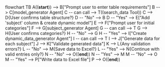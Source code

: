 flowchart TB
    A((__start__)) --> B["Prompt user to enter table requirements"]
    B --> C[model_generator Agent]
    C -- can call --> T((search_data Tool))
    C --> D{User confirms table structure?}
    D -- "No" --> B
    D -- "Yes" --> E["Add 'subject' column & create dynamic model"]
    E --> F["Prompt user for initial categories"]
    F --> G[subject_generator Agent]
    G -- can call --> T
    G --> H{User confirms categories?}
    H -- "No" --> G
    H -- "Yes" --> I["Create dynamic_data_generator Agent"]
    I -- can call --> T
    I --> J["Generate data for each subject"]
    J --> K["Validate generated data"]
    K --> L{Any validation errors?}
    L -- "No" --> M{Save data to Excel?}
    L -- "Yes" --> N{Continue with valid entries only?}
    N -- "No" --> O((__end__))
    N -- "Yes" --> M
    M -- "No" --> O
    M -- "Yes" --> P["Write data to Excel file"]
    P --> O((__end__))
